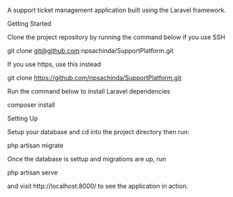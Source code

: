 A support ticket management application built using the Laravel framework.

Getting Started

Clone the project repository by running the command below if you use SSH

git clone git@github.com:npsachinda/SupportPlatform.git

If you use https, use this instead

git clone https://github.com/npsachinda/SupportPlatform.git

Run the command below to install Laravel dependencies

composer install

Setting Up

Setup your database and cd into the project directory then run:

php artisan migrate

Once the database is settup and migrations are up, run

php artisan serve

and visit http://localhost:8000/ to see the application in action.
